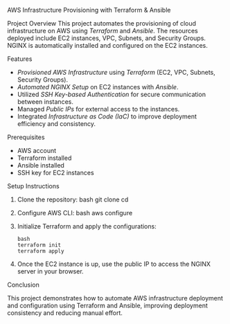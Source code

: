 AWS Infrastructure Provisioning with Terraform & Ansible

Project Overview
This project automates the provisioning of cloud infrastructure on AWS using *Terraform* and *Ansible*. The resources deployed include EC2 instances, VPC, Subnets, and Security Groups. NGINX is automatically installed and configured on the EC2 instances.

Features
- *Provisioned AWS Infrastructure* using *Terraform* (EC2, VPC, Subnets, Security Groups).
- *Automated NGINX Setup* on EC2 instances with *Ansible*.
- Utilized *SSH Key-based Authentication* for secure communication between instances.
- Managed *Public IPs* for external access to the instances.
- Integrated *Infrastructure as Code (IaC)* to improve deployment efficiency and consistency.

Prerequisites
- AWS account
- Terraform installed
- Ansible installed
- SSH key for EC2 instances

Setup Instructions

1. Clone the repository:
    bash
    git clone <repo-url>
    cd <project-directory>
    

2. Configure AWS CLI:
    bash
    aws configure
    

3. Initialize Terraform and apply the configurations:
     ```
    bash
    terraform init
    terraform apply
    ```

4. Once the EC2 instance is up, use the public IP to access the NGINX server in your browser.

Conclusion

This project demonstrates how to automate AWS infrastructure deployment and configuration using Terraform and Ansible, improving deployment consistency and reducing manual effort.
